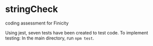 # stringCheck

coding assessment for Finicity

Using jest, seven tests have been created to test code. To implement testing:
In the main directory, run `npm test`.
